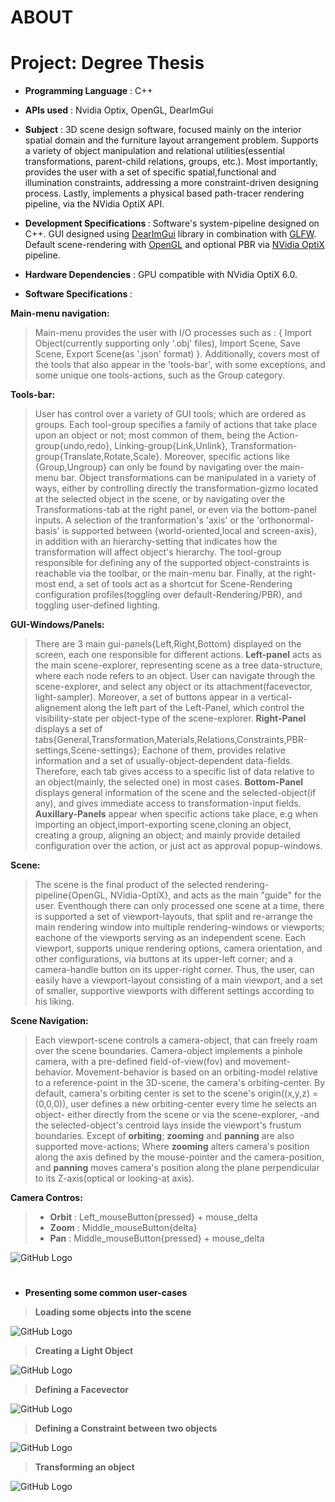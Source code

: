 # ABOUT

# Project: Degree Thesis
- <b>Programming Language</b> : C++
- <b>APIs used</b> : Nvidia Optix, OpenGL, DearImGui
- <b>Subject</b> : 3D scene design software, focused mainly on the interior spatial domain and the furniture layout arrangement problem. Supports a variety of object manipulation and relational utilities(essential transformations, parent-child relations, groups, etc.). Most importantly, provides the user with a set of specific spatial,functional and illumination constraints, addressing a more constraint-driven designing process. Lastly, implements a physical based path-tracer rendering pipeline, via the NVidia OptiX API.
- <b> Development Specifications </b> : Software's system-pipeline designed on C++. 
GUI designed using <a href ="https://github.com/ocornut/imgui">DearImGui</a> library in combination with <a href="https://www.glfw.org">GLFW</a>.
Default scene-rendering with <a href="https://www.opengl.org//">OpenGL</a> and optional PBR via <a href="https://developer.nvidia.com/optix">NVidia OptiX</a> pipeline. 
- <b>Hardware Dependencies</b> : GPU compatible with NVidia OptiX 6.0.


- <b> Software Specifications </b> : 

<b> Main-menu navigation: </b>
> Main-menu provides the user with I/O processes such as : { Import Object(currently supporting only '.obj' files), Import Scene, Save Scene, Export Scene(as '.json' format) }.
Additionally, covers most of the tools that also appear in the 'tools-bar', with some exceptions, and some unique one tools-actions, such as the Group category.

<b> Tools-bar: </b>
> User has control over a variety of GUI tools; which are ordered as groups. Each tool-group specifies a family of actions that take place upon an object or not; most common of them, being the Action-group{undo,redo}, Linking-group{Link,Unlink}, Transformation-group{Translate,Rotate,Scale}. Moreover, specific actions like {Group,Ungroup} can only be found by navigating over the main-menu bar.
Object transformations can be manipulated in a variety of ways, either by controlling directly the transformation-gizmo located at the selected object in the scene, or by navigating over the Transformations-tab at the right panel, or even via the bottom-panel inputs. A selection of the tranformation's 'axis' or the 'orthonormal-basis' is supported between {world-oriented,local and screen-axis}, in addition with an hierarchy-setting that indicates how the transformation will affect object's hierarchy.
The tool-group responsible for defining any of the supported object-constraints is reachable via the toolbar, or the main-menu bar.
Finally, at the right-most end, a set of tools act as a shortcut for Scene-Rendering configuration profiles(toggling over default-Rendering/PBR), and toggling user-defined lighting.

<b> GUI-Windows/Panels: </b>
> There are 3 main gui-panels{Left,Right,Bottom} displayed on the screen, each one responsible for different actions.
<b>Left-panel</b> acts as the main scene-explorer, representing scene as a tree data-structure, where each node refers to an object. User can navigate through the scene-explorer, and select any object or its attachment(facevector, light-sampler). Moreover, a set of buttons appear in a vertical-alignement along the left part of the Left-Panel, which control the visibility-state per object-type of the scene-explorer.
<b>Right-Panel</b> displays a set of tabs{General,Transformation,Materials,Relations,Constraints,PBR-settings,Scene-settings}; Eachone of them, provides relative information and a set of usually-object-dependent data-fields. Therefore, each tab gives access to a specific list of data relative to an object(mainly, the selected one) in most cases.
<b>Bottom-Panel</b> displays general information of the scene and the selected-object(if any), and gives immediate access to transformation-input fields. 
<b>Auxillary-Panels</b> appear when specific actions take place, e.g when importing an object,import-exporting scene,cloning an object, creating a group, aligning an object; and mainly provide detailed configuration over the action, or just act as approval popup-windows.

<b> Scene: </b>
> The scene is the final product of the selected rendering-pipeline{OpenGL, NVidia-OptiX}, and acts as the main "guide" for the user. Eventhough there can only processed one scene at a time, there is supported a set of viewport-layouts, that split and re-arrange the main rendering window into multiple rendering-windows or viewports; eachone of the viewports serving as an independent scene. Each viewport, supports unique rendering options, camera orientation, and other configurations, via buttons at its upper-left corner; and a camera-handle button on its upper-right corner. Thus, the user, can easily have a viewport-layout consisting of a main viewport, and a set of smaller, supportive viewports with different settings according to his liking. 

<b> Scene Navigation: </b>
> Each viewport-scene controls a camera-object, that can freely roam over the scene boundaries. Camera-object implements a pinhole camera, with a pre-defined field-of-view(fov) and movement-behavior. Movement-behavior is based on an orbiting-model relative to a reference-point in the 3D-scene, the camera's orbiting-center. By default, camera's orbiting center is set to the scene's origin((x,y,z) = (0,0,0)), user defines a new orbiting-center every time he selects an object- either directly from the scene or via the scene-explorer, -and the selected-object's centroid lays inside the viewport's frustum boundaries. Except of <b>orbiting</b>; <b>zooming</b> and <b>panning</b> are also supported move-actions; Where <b>zooming</b> alters camera's position along the axis defined by the mouse-pointer and the camera-position, and <b>panning</b> moves camera's position along the plane perpendicular to its Z-axis(optical or looking-at axis).

<b>Camera Contros: </b>
>  - <b>Orbit</b> : Left_mouseButton{pressed} + mouse_delta
>  - <b>Zoom</b> : Middle_mouseButton{delta}
>  - <b>Pan</b> : Middle_mouseButton{pressed} + mouse_delta



![GitHub Logo](README_IMG/degree_project_preview.png)

#

- <b> Presenting some common user-cases </b>
> <b> Loading some objects into the scene </b>

![GitHub Logo](README_IMG/import.png)


> <b> Creating a Light Object </b>

![GitHub Logo](README_IMG/creating_light.png)


> <b> Defining a Facevector </b>

![GitHub Logo](README_IMG/facevector.png)


> <b> Defining a Constraint between two objects </b>

![GitHub Logo](README_IMG/restriction.png)


> <b> Transforming an object </b>

![GitHub Logo](README_IMG/trs.png)


